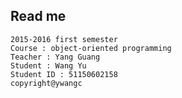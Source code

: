 ## Read me
    2015-2016 first semester
    Course : object-oriented programming
    Teacher : Yang Guang
    Student : Wang Yu
    Student ID : 51150602158
    copyright@ywangc
